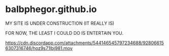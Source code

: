 # balbphegor.github.io

MY SITE IS UNDER CONSTRUCTION (IT REALLY IS)

FOR NOW, THE LEAST I COULD DO IS ENTERTAIN YOU.

https://cdn.discordapp.com/attachments/544146545797234688/928066156307316746/hoz9s71lbj981.mov
